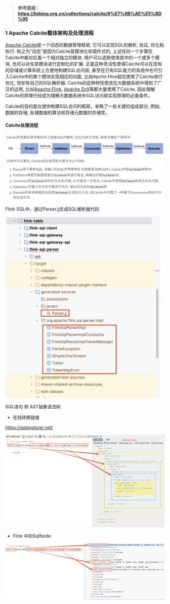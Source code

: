 > **参考链接：https://liebing.org.cn/collections/calcite/#%E7%9B%AE%E5%BD%95**

### 1 Apache Calcite整体架构及处理流程

[Apache Calcite](https://calcite.apache.org/docs/)是一个动态的数据管理框架, 它可以实现SQL的解析, 验证, 优化和执行. 称之为”动态”是因为Calcite是模块化和插件式的, 上述任何一个步骤在Calcite中都对应着一个相对独立的模块. 用户可以选择使用其中的一个或多个模块, 也可以对任意模块进行定制化的扩展. 正是这种灵活性使得Calcite可以在现有的存储或计算系统上方便地构建SQL访问层, 甚至在已有SQL能力的系统中也可引入Calcite中的某个模块实现相应的功能, 比如Apche Hive就仅使用了Calcite进行优化, 但却有自己的SQL解析器. Calcite的这种特性使其在大数据系统中得到了广泛的运用, 比如[Apache Flink](https://flink.apache.org/), [Apache Drill](https://drill.apache.org/)等都大量使用了Calcite, 因此理解Calcite的原理已经成为理解大数据系统中SQL访问层实现原理的必备条件。

Calcite的目的是仅提供构建SQL访问的框架，省略了一些关键的组成部分, 例如, 数据的存储, 处理数据的算法和存储元数据的存储库。

#### Calcite处理流程

![image-20240709115528934](./picture/image-20240709115528934.png)







Flink SQL中，通过Parser.jj生成SQL解析器代码

![image-20240709175459101](./picture/image-20240709175459101.png)

SQL语句 转 AST抽象语法树

- 在线转换链接

https://astexplorer.net/

![image-20240709201015542](./picture/image-20240709201015542.png)

- Flink 中的SqlNode

![image-20240709201420390](./picture/image-20240709201420390.png)

